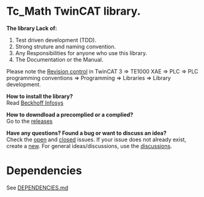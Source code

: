 # Tc_Math TwinCAT library.

**The library Lack of:**
1. Test driven development (TDD).
2. Strong struture and naming convention.
3. Any Responsibilities for anyone who use this library.
4. The Documentation or the Manual.

Please note the [Revision control](https://infosys.beckhoff.com/english.php?content=../content/1033/tc3_plc_intro/12049843211.html&id=) in TwinCAT 3 => TE1000 XAE => PLC => PLC programming conventions => Programming => Libraries => Library development.

**How to install the library?**  
Read [Beckhoff Infosys](https://infosys.beckhoff.com/english.php?content=../content/1033/tc3_plc_intro/4218300427.html&id=)

**How to downdload a precomplied or a complied?**  
Go to the [releases](https://github.com/phucpha/Tc_Math/releases)

**Have any questions? Found a bug or want to discuss an idea?**  
Check the [open](https://github.com/phucpha/Tc_Math/issues) and [closed](https://github.com/phucpha/Tc_Math/issues?q=is%3Aissue%20state%3Aclosed) issues.
If your issue does not already exist, create a [new](https://github.com/phucpha/Tc_Math/issues/new).
For general ideas/discussions, use the [discussions](https://github.com/phucpha/Tc_Math/discussions).

# Dependencies
See [DEPENDENCIES.md](https://github.com/phucpha/Tc_Math/blob/main/DEPENDENCIES.md)
